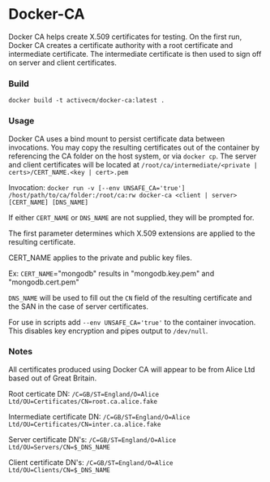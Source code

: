 # Docker-CA

Docker CA helps create X.509 certificates for testing. On the first run, Docker CA creates a certificate authority with a root certificate and intermediate certificate. The intermediate certificate is then used to sign off on server and client certificates.

### Build

`docker build -t activecm/docker-ca:latest .`

### Usage
Docker CA uses a bind mount to persist certificate data between invocations.
You may copy the resulting certificates out of the container by referencing the
CA folder on the host system, or via `docker cp`. The server and client certificates will be located at `/root/ca/intermediate/<private | certs>/CERT_NAME.<key | cert>.pem`

Invocation: `docker run -v [--env UNSAFE_CA='true'] /host/path/to/ca/folder:/root/ca:rw docker-ca <client | server> [CERT_NAME] [DNS_NAME]`

If either `CERT_NAME` or `DNS_NAME` are not supplied, they will be prompted for.

The first parameter determines which X.509 extensions are applied to the resulting certificate.


CERT_NAME applies to the private and public key files.

Ex: `CERT_NAME`="mongodb" results in "mongodb.key.pem" and "mongodb.cert.pem"


`DNS_NAME` will be used to fill out the `CN` field of the resulting certificate and the SAN in the case of server certificates.

For use in scripts add `--env UNSAFE_CA='true'` to the container invocation. This disables key encryption and pipes output to `/dev/null`.

### Notes

All certificates produced using Docker CA will appear to be from Alice Ltd based out of Great Britain.

Root certicate DN: `/C=GB/ST=England/O=Alice Ltd/OU=Certificates/CN=root.ca.alice.fake`

Intermediate certificate DN: `/C=GB/ST=England/O=Alice Ltd/OU=Certificates/CN=inter.ca.alice.fake`

Server certificate DN's: `/C=GB/ST=England/O=Alice Ltd/OU=Servers/CN=$_DNS_NAME`

Client certificate DN's: `/C=GB/ST=England/O=Alice Ltd/OU=Clients/CN=$_DNS_NAME`
